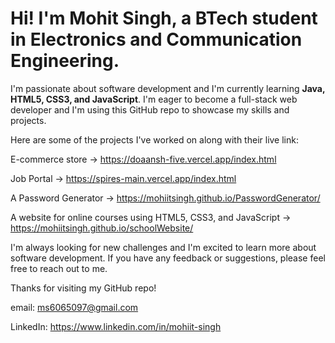 
# Hi! I'm Mohit Singh, a BTech student in Electronics and Communication Engineering.

I'm passionate about software development and I'm currently learning **Java, HTML5, CSS3, and JavaScript**. I'm eager to become a full-stack web developer and I'm using this GitHub repo to showcase my skills and projects.

Here are some of the projects I've worked on along with their live link:

E-commerce store -> https://doaansh-five.vercel.app/index.html

Job Portal -> https://spires-main.vercel.app/index.html

A Password Generator -> https://mohiitsingh.github.io/PasswordGenerator/

A website for online courses using HTML5, CSS3, and JavaScript -> https://mohiitsingh.github.io/schoolWebsite/

I'm always looking for new challenges and I'm excited to learn more about software development. If you have any feedback or suggestions, please feel free to reach out to me.

Thanks for visiting my GitHub repo!

email: ms6065097@gmail.com

LinkedIn: https://www.linkedin.com/in/mohiit-singh
